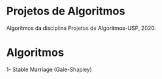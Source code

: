 # Projetos de Algoritmos
Algoritmos da disciplina Projetos de Algoritmos-USP, 2020.

# Algoritmos
1- Stable Marriage (Gale-Shapley)
